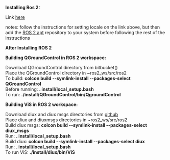 **Installing Ros 2:**  

Link [here](https://index.ros.org/doc/ros2/Installation/Linux-Development-Setup/)

notes: follow the instructions for setting locale on the link above, but then add the [ROS 2 apt](https://index.ros.org/doc/ros2/Installation/Linux-Install-Debians/#linux-install-debians-setup-sources) repository to your system before following the rest of the instructions

**After Installing ROS 2**  

**Building QGroundControl in ROS 2 workspace:**  

Download QGroundControl directory from bitbucket()  
Place the QGroundControl directory in ~ros2_ws/src/ros2  
To build:         **colcon build --symlink-install --packages-select QGroundControl**  
Before running:         **. install/local_setup.bash**  
To run:         **./install/QGroundControl/bin/QgroundControl**  

**Building ViS in ROS 2 workspace:**  

Download diux and diux msgs directories from [github](https://github.com/neyaMavlinkViS/mavlinkViS)  
Place diux and diuxmsgs directories in ~ros2_ws/src/ros2  
Build diux msgs:        **colcon build --symlink-install --packages-select diux_msgs**  
Run:        **. install/local_setup.bash**  
Build diux:        **colcon build --symlink-install --packages-select diux**  
Run:        **. install/local_setup.bash**  
To run ViS:        **./install/diux/bin/ViS**  



